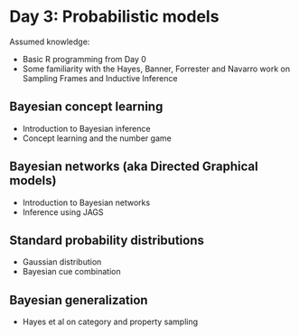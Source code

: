 # Day 3: Probabilistic models

Assumed knowledge:

- Basic R programming from Day 0 
- Some familiarity with the Hayes, Banner, Forrester and Navarro work on Sampling Frames and Inductive Inference 

## Bayesian concept learning

- Introduction to Bayesian inference
- Concept learning and the number game


## Bayesian networks (aka Directed Graphical models)

- Introduction to Bayesian networks
- Inference using JAGS


## Standard probability distributions

- Gaussian distribution
- Bayesian cue combination


## Bayesian generalization

- Hayes et al on category and property sampling


